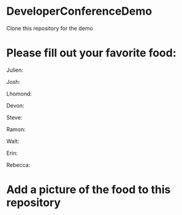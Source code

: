 # DeveloperConferenceDemo
Clone this repository for the demo


# Please fill out your favorite food:

Julien:

Josh:

Lhomond:

Devon:

Steve:

Ramon:

Walt:

Erin:

Rebecca:


# Add a picture of the food to this repository
